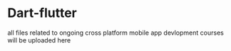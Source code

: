 # Dart-flutter
all files related to ongoing cross platform mobile app devlopment courses will be uploaded here

